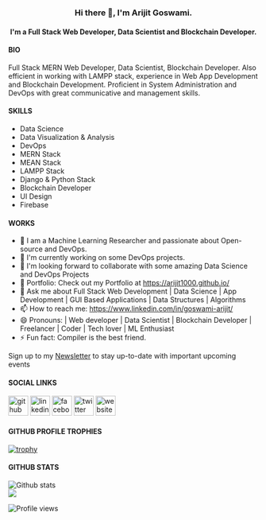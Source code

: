 <h3 align="center"> Hi there 👋, I'm Arijit Goswami. </h3>

<h4 align="center"> I'm a Full Stack Web Developer, Data Scientist and Blockchain Developer. </h4>

#### BIO

Full Stack MERN Web Developer, Data Scientist, Blockchain Developer. Also efficient in working with LAMPP stack, experience in Web App Development and Blockchain Development. Proficient in System Administration and DevOps with great communicative and management skills.

#### SKILLS

- Data Science 
- Data Visualization & Analysis
- DevOps
- MERN Stack
- MEAN Stack
- LAMPP Stack
- Django & Python Stack
- Blockchain Developer
- UI Design
- Firebase

#### WORKS

- 🔭­ I am a Machine Learning Researcher and passionate about Open-source and DevOps. 
- 🌱 I'm currently working on some DevOps projects.
- 👯 I'm looking forward to collaborate with some amazing Data Science and DevOps Projects
- 💼 Portfolio: Check out my Portfolio at https://arijit1000.github.io/
- 💬 Ask me about Full Stack Web Development | Data Science | App Development | GUI Based Applications | Data Structures | Algorithms
- 📫 How to reach me: https://www.linkedin.com/in/goswami-arijit/
- 😄  Pronouns: | Web developer | Data Scientist | Blockchain Developer | Freelancer | Coder | Tech lover | ML Enthusiast
- ⚡ Fun fact: Compiler is the best friend.

Sign up to my [Newsletter](https://www.getrevue.co/profile/arijitgoswami) to stay up-to-date with important upcoming events

#### SOCIAL LINKS

<p align="center">

[<img src='https://cdn.jsdelivr.net/npm/simple-icons@3.0.1/icons/github.svg' alt='github' height='40'>](https://github.com/Arijit1000) [<img src='https://cdn.jsdelivr.net/npm/simple-icons@3.0.1/icons/linkedin.svg' alt='linkedin' height='40'>](https://www.linkedin.com/in/goswami-arijit/) [<img src='https://cdn.jsdelivr.net/npm/simple-icons@3.0.1/icons/facebook.svg' alt='facebook' height='40'>](https://www.facebook.com/arijit.goswami.9465) [<img src='https://cdn.jsdelivr.net/npm/simple-icons@3.0.1/icons/twitter.svg' alt='twitter' height='40'>](https://twitter.com/ArijitG1000)  [<img src='https://cdn.jsdelivr.net/npm/simple-icons@3.0.1/icons/icloud.svg' alt='website' height='40'>](https://arijit1000.github.io/)

</p>

#### GITHUB PROFILE TROPHIES

[![trophy](https://github-profile-trophy.vercel.app/?username=Arijit1000&theme=onedark)](https://github.com/ryo-ma/github-profile-trophy)

#### GITHUB STATS

<p align="center">

![Github stats](https://github-readme-stats.vercel.app/api?username=Arijit1000&show_icons=true)<br>
<img src="https://github-readme-stats.vercel.app/api/top-langs/?username=Arijit1000&layout=compact&theme=light" />

![Profile views](https://gpvc.arturio.dev/Arijit1000)

</p>
